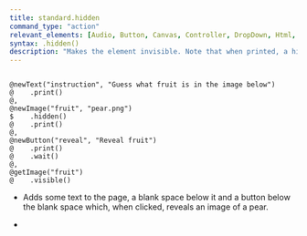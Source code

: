 ```yaml
---
title: standard.hidden
command_type: "action"
relevant_elements: [Audio, Button, Canvas, Controller, DropDown, Html, Image, MediaRecorder, Scale, Text, TextInput, Tooltip, Video, VoiceRecorder, Youtube]
syntax: .hidden()
description: "Makes the element invisible. Note that when printed, a hidden element still occupies space on the page, but its content is not visible."
---
```


<!--more-->

<pre><code class="language-diff-javascript diff-highlight try-true">
@newText("instruction", "Guess what fruit is in the image below")
@    .print()
@,
@newImage("fruit", "pear.png")
$    .hidden()
@    .print()
@,
@newButton("reveal", "Reveal fruit")
@    .print()
@    .wait()
@,
@getImage("fruit")
@    .visible()
</code></pre>

+ Adds some text to the page, a blank space below it and a button below the blank space which, when clicked, reveals an image of a pear.

+ 		
